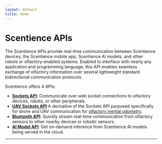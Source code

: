 ```yaml
---
layout: default
title: Home
---
```

<!-- ![image info](https://scentience.github.io/docs-api/assets/logo.png) -->
<!-- <img src="https://scentience.github.io/docs-api/assets/logo.png" style="display:block;float:none;margin-left:auto;margin-right:auto;width:3%"> -->
<!-- # ![](https://scentience.github.io/docs-api/assets/logo.png =250x)  Scentience APIs  -->
# Scentience APIs
The Scentience APIs provide real-time communication between Scentience devices, the Scentience mobile app, Scentience AI models, and other robots or olfactory-enabled systems.
Enabled to interface with nearly any application and programming language, this API enables seamless exchange of olfactory information over several lightweight standard bidirectional communication protocols.

Scentience offers 4 APIs:
- **[Sockets API](https://scentience.github.io/docs-api/sockets-api)**: Communicate over web socket connections to olfactory devices, robots, or other peripherals.
- **[UAV Sockets API](https://scentience.github.io/docs-api/sockets-uav-api)** A derivative of the Sockets API purposed specifically for drone and UAV communication for [olfactory inertial odometry](https://ieeexplore.ieee.org/document/11078037).
- **[Bluetooth API](https://scentience.github.io/docs-api/ble-api)**: Quickly stream real-time communication from olfactory sensors to other nearby devices or robotic sensors.
- **[AI Model API](https://scentience.github.io/docs-api/model-cards)**: Get on-demand inference from Scentience AI models being served in the cloud.


<!-- **Features**
- Real-time Communication – Stream data from olfactory devices with minimal latency.
- Robot Integration – Allow robots and IoT devices to access olfactory information.
- App Relay – The Scentience app can act as a hub, relaying olfactory signals between devices.
- Lightweight & Efficient – Built with standard software development tools like GCD, GATT, REST, web sockets, and more for high performance and scalability.
- Cross-Platform Ready – Any capable connection through conventional cloud, application, or firmware languages (Python, JavaScript, C++, etc.). -->

---


